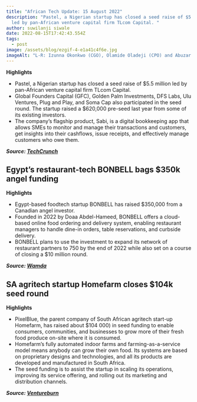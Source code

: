 ```yaml
---
title: "African Tech Update: 15 August 2022"
description: "Pastel, a Nigerian startup has closed a seed raise of $5.5 million
  led by pan-African venture capital firm TLcom Capital. "
author: suwilanji siwale
date: 2022-08-15T17:42:43.554Z
tags:
  - post
image: /assets/blog/ezgif-4-e1a41c4f6e.jpg
imageAlt: "L-R: Izunna Okonkwo (CGO), Olamide Oladeji (CPO) and Abuzar Royesh (CEO)"
---
```

**Highlights**

* Pastel, a Nigerian startup has closed a seed raise of $5.5 million led by pan-African venture capital firm TLcom Capital. 
* Global Founders Capital (GFC), Golden Palm Investments, DFS Labs, Ulu Ventures, Plug and Play, and Soma Cap also participated in the seed round. The startup raised a $620,000 pre-seed last year from some of its existing investors.
* The company’s flagship product, Sabi, is a digital bookkeeping app that allows SMEs to monitor and manage their transactions and customers, get insights into their cashflows, issue receipts, and effectively manage customers who owe them.

***Source: [TechCrunch](https://techcrunch.com/2022/08/15/nigerian-startup-pastel-raises-5-5m-to-scale-its-bookkeeping-and-digital-tools-for-small-businesses/)***



<!--StartFragment-->

## **Egypt’s restaurant-tech BONBELL bags $350k angel funding**

<!--StartFragment-->

**Highlights**

* Egypt-based foodtech startup BONBELL has raised $350,000 from a Canadian angel investor.
* Founded in 2022 by Doaa Abdel-Hameed, BONBELL offers a cloud-based online food ordering and delivery system, enabling restaurant managers to handle dine-in orders, table reservations, and curbside delivery.
* BONBELL plans to use the investment to expand its network of restaurant partners to 750 by the end of 2022 while also set on a course of closing a $10 million round.

***Source: [Wamda](https://www.wamda.com/2022/08/restaurant-management-platform-bonbell-raises-350000)***

<!--EndFragment-->

<!--EndFragment-->



<!--StartFragment-->

## **SA agritech startup Homefarm closes $104k seed round**

<!--EndFragment-->



<!--StartFragment-->

**Highlights**

* PixelBlue, the parent company of South African agritech start-up Homefarm, has raised about $104 000) in seed funding to enable consumers, communities, and businesses to grow more of their fresh food produce on-site where it is consumed.
* Homefarm’s fully automated indoor farms and farming-as-a-service model means anybody can grow their own food. Its systems are based on proprietary designs and technologies, and all its products are developed and manufactured in South Africa.
* The seed funding is to assist the startup in scaling its operations, improving its service offering, and rolling out its marketing and distribution channels.

***Source: [Ventureburn](https://ventureburn.com/2022/08/agritech-start-up-raises-r1-7m-in-seed-funding-round/)***

<!--EndFragment-->